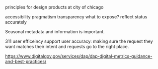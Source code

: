 principles for design products at city of chicago

accessibility
pragmatism
transparency
what to expose?
reflect status accurately

Seasonal metadata and information is important.


311
 user efficeincy
 support user accuracy: making sure the request they want matches their intent
 and requests go to the right place.


https://www.digitalgov.gov/services/dap/dap-digital-metrics-guidance-and-best-practices/
